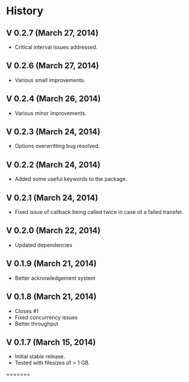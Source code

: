 # History

## V 0.2.7 (March 27, 2014)
* Critical interval issues addressed.

## V 0.2.6 (March 27, 2014)
* Various small improvements.

## V 0.2.4 (March 26, 2014)
* Various minor improvements.

## V 0.2.3 (March 24, 2014)
* Options overwritting bug resolved.

## V 0.2.2 (March 24, 2014)
* Added some useful keywords to the package.

## V 0.2.1 (March 24, 2014)
* Fixed issue of callback being called twice in case of a failed transfer.

## V 0.2.0 (March 22, 2014)
* Updated dependencies

## V 0.1.9 (March 21, 2014)
* Better acknowledgement system

## V 0.1.8 (March 21, 2014)
* Closes #1
* Fixed concurrency issues
* Better throughput

## V 0.1.7 (March 15, 2014)
* Initial stable release.
* Tested with filesizes of > 1 GB.

=======
